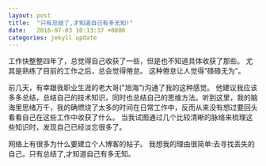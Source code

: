```yaml
---
layout: post
title:  "只有总结了,才知道自己有多无知!"
date:   2016-07-03 10:13:37 +0800
categories: jekyll update
---
```


工作快整整四年了，总觉得自己收获了一些，但是也不知道具体收获了那些。 尤其是熟练了目前的工作之后，总会觉得倦怠。 这种倦怠让人觉得“碌碌无为”。

前几天，有幸跟我职业生涯的老大哥("旭海")沟通了我的这种感觉。 他建议我应该多多总结，总结自己的技术知识，同时也总结自己的思维方法。听到这里，我的脑海里思绪万千，我的确燃烧了太多的时间在日常工作中，反而从来没有想过要回头看看自己在这些工作中收获了什么。 当我试图通过几个比较清晰的脉络来梳理这些知识时，发现自己已经淡忘很多了。

网络上有很多为什么要建立个人博客的帖子。 我想我的理由很简单:去寻找丢失的自己。只有总结了,才知道自己有多无知。
